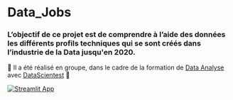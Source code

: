 # Data_Jobs
<h3>L’objectif de ce projet est de comprendre à l’aide des données les différents profils techniques qui se sont créés dans l’industrie de la Data jusqu'en 2020. </h3>

👯 Il a été réalisé en groupe, dans le cadre de la formation de <a href="https://datascientest.com/formation-data-analyst)" target="blank">Data Analyse</a>  avec <a href="https://datascientest.com/)" target="blank">DataScientest</a>  👯 

[![Streamlit App](https://static.streamlit.io/badges/streamlit_badge_black_white.svg)](https://datajobs-2020-app.streamlit.app/>.streamlit.app)
